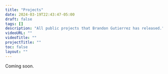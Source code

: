 ```yaml
---
title: "Projects"
date: 2024-03-19T22:43:47-05:00
draft: false
tags: []
description: "All public projects that Brandon Gutierrez has released."
videoURL: ""
videoTitle: ""
projectTitle: ""
toc: false
layout: ""
---
```


Coming soon.
